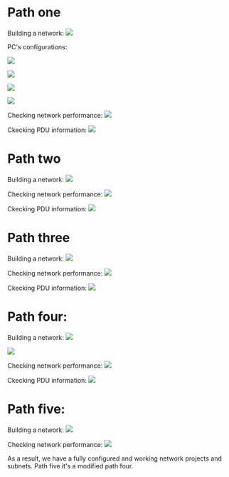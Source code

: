 # Path one
Building a network:
![](https://github.com/Vladoffz/DevOps_online_Kyiv_2021Q2/blob/master/m4/task4.1/task4.1%20screenshots/image_2021-04-02_11-45-46.png?raw=true)

PC's configurations:

![](https://github.com/Vladoffz/DevOps_online_Kyiv_2021Q2/blob/master/m4/task4.1/task4.1%20screenshots/image_2021-04-02_11-47-53.png?raw=true)

![](https://github.com/Vladoffz/DevOps_online_Kyiv_2021Q2/blob/master/m4/task4.1/task4.1%20screenshots/image_2021-04-02_11-48-28.png?raw=true)

![](https://github.com/Vladoffz/DevOps_online_Kyiv_2021Q2/blob/master/m4/task4.1/task4.1%20screenshots/image_2021-04-02_11-48-45.png?raw=true)

![](https://github.com/Vladoffz/DevOps_online_Kyiv_2021Q2/blob/master/m4/task4.1/task4.1%20screenshots/image_2021-04-02_11-49-03.png?raw=true)

Checking network performance:
![](https://github.com/Vladoffz/DevOps_online_Kyiv_2021Q2/blob/master/m4/task4.1/task4.1%20screenshots/image_2021-04-02_11-52-23.png?raw=true)

Ckecking PDU information:
![](https://github.com/Vladoffz/DevOps_online_Kyiv_2021Q2/blob/master/m4/task4.1/task4.1%20screenshots/image_2021-04-02_11-53-28.png?raw=true)

# Path two
Building a network:
![](https://github.com/Vladoffz/DevOps_online_Kyiv_2021Q2/blob/master/m4/task4.1/task4.1%20screenshots/image_2021-04-02_11-56-05.png?raw=true)

Checking network performance:
![](https://github.com/Vladoffz/DevOps_online_Kyiv_2021Q2/blob/master/m4/task4.1/task4.1%20screenshots/image_2021-04-02_11-59-03.png?raw=true)

Ckecking PDU information:
![](https://github.com/Vladoffz/DevOps_online_Kyiv_2021Q2/blob/master/m4/task4.1/task4.1%20screenshots/image_2021-04-02_11-59-17.png?raw=true)

# Path three
Building a network:
![](https://github.com/Vladoffz/DevOps_online_Kyiv_2021Q2/blob/master/m4/task4.1/task4.1%20screenshots/image_2021-04-02_12-01-38.png?raw=true)

Checking network performance:
![](https://github.com/Vladoffz/DevOps_online_Kyiv_2021Q2/blob/master/m4/task4.1/task4.1%20screenshots/image_2021-04-02_12-01-53.png?raw=true)

Ckecking PDU information:
![](https://github.com/Vladoffz/DevOps_online_Kyiv_2021Q2/blob/master/m4/task4.1/task4.1%20screenshots/image_2021-04-02_12-02-00.png?raw=true)

# Path four:
Building a network:
![](https://github.com/Vladoffz/DevOps_online_Kyiv_2021Q2/blob/master/m4/task4.1/task4.1%20screenshots/image_2021-04-02_12-05-13.png?raw=true)

![](https://github.com/Vladoffz/DevOps_online_Kyiv_2021Q2/blob/master/m4/task4.1/task4.1%20screenshots/image_2021-04-02_12-06-40.png?raw=true)

Checking network performance:
![](https://github.com/Vladoffz/DevOps_online_Kyiv_2021Q2/blob/master/m4/task4.1/task4.1%20screenshots/image_2021-04-02_12-09-38.png?raw=true)

Ckecking PDU information:
![](https://github.com/Vladoffz/DevOps_online_Kyiv_2021Q2/blob/master/m4/task4.1/task4.1%20screenshots/image_2021-04-02_12-09-47.png?raw=true)

# Path five:
Building a network:
![](https://github.com/Vladoffz/DevOps_online_Kyiv_2021Q2/blob/master/m4/task4.1/task4.1%20screenshots/image_2021-04-02_12-16-17.png?raw=true)

Checking network performance:
![](https://github.com/Vladoffz/DevOps_online_Kyiv_2021Q2/blob/master/m4/task4.1/task4.1%20screenshots/image_2021-04-02_12-19-02.png?raw=true)


As a result, we have a fully configured and working network projects and subnets. Path five it's a modified path four.